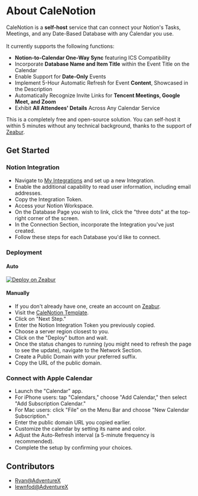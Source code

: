 # About CaleNotion

CaleNotion is a **self-host** service that can connect your Notion's Tasks, Meetings, and any Date-Based Database with any Calendar you use.
<br><br>
It currently supports the following functions:
* **Notion-to-Calendar One-Way Sync** featuring ICS Compatibility
* Incorporate **Database Name and Item Title** within the Event Title on the Calendar
* Enable Support for **Date-Only** Events
* Implement 5-Hour Automatic Refresh for Event **Content**, Showcased in the Description
* Automatically Recognize Invite Links for **Tencent Meetings, Google Meet, and Zoom**
* Exhibit **All Attendees' Details** Across Any Calendar Service

This is a completely free and open-source solution. You can self-host it within 5 minutes without any technical background, thanks to the support of [Zeabur](https://zeabur.com).

## Get Started

### Notion Integration

* Navigate to [My Integrations](https://www.notion.so/my-integrations) and set up a new Integration.
* Enable the additional capability to read user information, including email addresses.
* Copy the Integration Token.
* Access your Notion Workspace.
* On the Database Page you wish to link, click the "three dots" at the top-right corner of the screen.
* In the Connection Section, incorporate the Integration you've just created.
* Follow these steps for each Database you'd like to connect.

### Deployment

#### Auto

[![Deploy on Zeabur](https://zeabur.com/button.svg)](https://zeabur.com/templates/ZJ89D1?referralCode=underthestars-zhy)

#### Manually 

* If you don't already have one, create an account on [Zeabur](https://zeabur.com/login).
* Visit the [CaleNotion Template](https://dash.zeabur.com/templates/ZJ89D1).
* Click on "Next Step."
* Enter the Notion Integration Token you previously copied.
* Choose a server region closest to you.
* Click on the "Deploy" button and wait.
* Once the status changes to running (you might need to refresh the page to see the update), navigate to the Network Section.
* Create a Public Domain with your preferred suffix.
* Copy the URL of the public domain.

### Connect with Apple Calendar

* Launch the "Calendar" app.
* For iPhone users: tap "Calendars," choose "Add Calendar," then select "Add Subscription Calendar."
* For Mac users: click "File" on the Menu Bar and choose "New Calendar Subscription."
* Enter the public domain URL you copied earlier.
* Customize the calendar by setting its name and color.
* Adjust the Auto-Refresh interval (a 5-minute frequency is recommended).
* Complete the setup by confirming your choices.

## Contributors

* [Ryan@AdventureX](https://github.com/underthestars-zhy)
* [Iewnfod@AdventureX](https://github.com/iewnfod)
